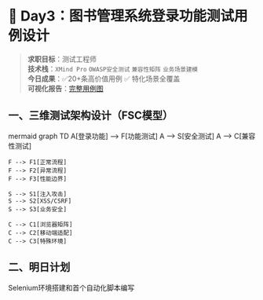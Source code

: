 # 🚀 Day3：图书管理系统登录功能测试用例设计
> **求职目标**：测试工程师  
> **技术栈**：`XMind Pro` `OWASP安全测试` `兼容性矩阵` `业务场景建模`  
> **今日成果**：✅20+条高价值用例 ✅ 特化场景全覆盖  
> **可视化报告**：[完整用例图](test_cases/book_login.xmind) 

## 一、三维测试架构设计（FSC模型）
mermaid
graph TD
    A[登录功能] --> F[功能测试]
    A --> S[安全测试]
    A --> C[兼容性测试]
    
    F --> F1[正常流程]
    F --> F2[异常流程]
    F --> F3[性能边界]
    
    S --> S1[注入攻击]
    S --> S2[XSS/CSRF]
    S --> S3[业务安全]
    
    C --> C1[浏览器矩阵]
    C --> C2[移动端适配]
    C --> C3[特殊环境]
## 二、明日计划
Selenium环境搭建和首个自动化脚本编写
